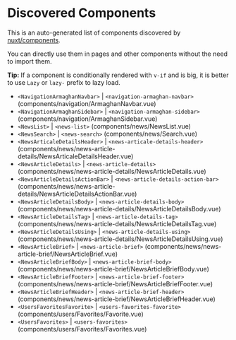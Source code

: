 # Discovered Components

This is an auto-generated list of components discovered by [nuxt/components](https://github.com/nuxt/components).

You can directly use them in pages and other components without the need to import them.

**Tip:** If a component is conditionally rendered with `v-if` and is big, it is better to use `Lazy` or `lazy-` prefix to lazy load.

- `<NavigationArmaghanNavbar>` | `<navigation-armaghan-navbar>` (components/navigation/ArmaghanNavbar.vue)
- `<NavigationArmaghanSidebar>` | `<navigation-armaghan-sidebar>` (components/navigation/ArmaghanSidebar.vue)
- `<NewsList>` | `<news-list>` (components/news/NewsList.vue)
- `<NewsSearch>` | `<news-search>` (components/news/Search.vue)
- `<NewsArticaleDetailsHeader>` | `<news-articale-details-header>` (components/news/news-article-details/NewsArticaleDetailsHeader.vue)
- `<NewsArticleDetails>` | `<news-article-details>` (components/news/news-article-details/NewsArticleDetails.vue)
- `<NewsArticleDetailsActionBar>` | `<news-article-details-action-bar>` (components/news/news-article-details/NewsArticleDetailsActionBar.vue)
- `<NewsArticleDetailsBody>` | `<news-article-details-body>` (components/news/news-article-details/NewsArticleDetailsBody.vue)
- `<NewsArticleDetailsTag>` | `<news-article-details-tag>` (components/news/news-article-details/NewsArticleDetailsTag.vue)
- `<NewsArticleDetailsUsing>` | `<news-article-details-using>` (components/news/news-article-details/NewsArticleDetailsUsing.vue)
- `<NewsArticleBrief>` | `<news-article-brief>` (components/news/news-article-brief/NewsArticleBrief.vue)
- `<NewsArticleBriefBody>` | `<news-article-brief-body>` (components/news/news-article-brief/NewsArticleBriefBody.vue)
- `<NewsArticleBriefFooter>` | `<news-article-brief-footer>` (components/news/news-article-brief/NewsArticleBriefFooter.vue)
- `<NewsArticleBriefHeader>` | `<news-article-brief-header>` (components/news/news-article-brief/NewsArticleBriefHeader.vue)
- `<UsersFavoritesFavorite>` | `<users-favorites-favorite>` (components/users/Favorites/Favorite.vue)
- `<UsersFavorites>` | `<users-favorites>` (components/users/Favorites/Favorites.vue)
